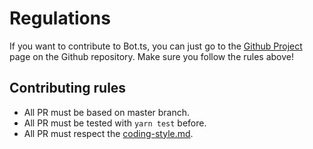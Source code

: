 # Regulations

If you want to contribute to Bot.ts, you can just go to the [Github Project](https://github.com/orgs/bot-ts/projects/2/views/6) page on the Github repository. Make sure you follow the rules above!

## Contributing rules

- All PR must be based on master branch.
- All PR must be tested with `yarn test` before.
- All PR must respect the [coding-style.md](coding-style.md "mention").

